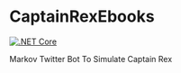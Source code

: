 # CaptainRexEbooks
[![.NET Core](https://github.com/brickman1444/CaptainRexEbooks/actions/workflows/dotnetcore.yml/badge.svg)](https://github.com/brickman1444/CaptainRexEbooks/actions/workflows/dotnetcore.yml)

Markov Twitter Bot To Simulate Captain Rex
